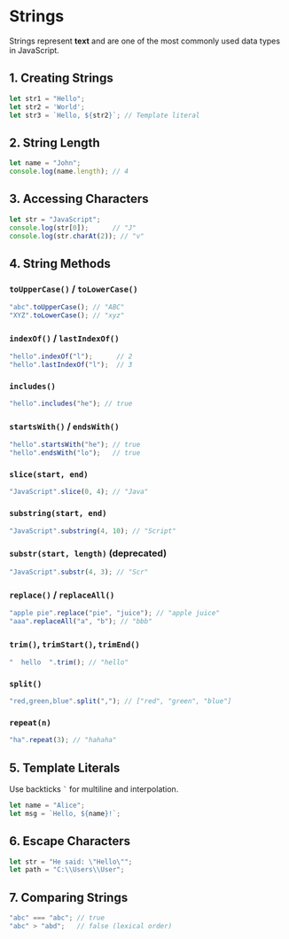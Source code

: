 # Strings

Strings represent **text** and are one of the most commonly used data types in JavaScript.

## 1. Creating Strings

```js
let str1 = "Hello";
let str2 = 'World';
let str3 = `Hello, ${str2}`; // Template literal
```

## 2. String Length

```js
let name = "John";
console.log(name.length); // 4
```

## 3. Accessing Characters

```js
let str = "JavaScript";
console.log(str[0]);      // "J"
console.log(str.charAt(2)); // "v"
```

## 4. String Methods

### `toUpperCase()` / `toLowerCase()`

```js
"abc".toUpperCase(); // "ABC"
"XYZ".toLowerCase(); // "xyz"
```

### `indexOf()` / `lastIndexOf()`

```js
"hello".indexOf("l");      // 2
"hello".lastIndexOf("l");  // 3
```

### `includes()`

```js
"hello".includes("he"); // true
```

### `startsWith()` / `endsWith()`

```js
"hello".startsWith("he"); // true
"hello".endsWith("lo");   // true
```

### `slice(start, end)`

```js
"JavaScript".slice(0, 4); // "Java"
```

### `substring(start, end)`

```js
"JavaScript".substring(4, 10); // "Script"
```

### `substr(start, length)` (deprecated)

```js
"JavaScript".substr(4, 3); // "Scr"
```

### `replace()` / `replaceAll()`

```js
"apple pie".replace("pie", "juice"); // "apple juice"
"aaa".replaceAll("a", "b"); // "bbb"
```

### `trim()`, `trimStart()`, `trimEnd()`

```js
"  hello  ".trim(); // "hello"
```

### `split()`

```js
"red,green,blue".split(","); // ["red", "green", "blue"]
```

### `repeat(n)`

```js
"ha".repeat(3); // "hahaha"
```

## 5. Template Literals

Use backticks `` ` `` for multiline and interpolation.

```js
let name = "Alice";
let msg = `Hello, ${name}!`;
```

## 6. Escape Characters

```js
let str = "He said: \"Hello\"";
let path = "C:\\Users\\User";
```

## 7. Comparing Strings

```js
"abc" === "abc"; // true
"abc" > "abd";   // false (lexical order)
```
